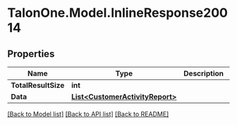 
# TalonOne.Model.InlineResponse20014

## Properties

Name | Type | Description | Notes
------------ | ------------- | ------------- | -------------
**TotalResultSize** | **int** |  | 
**Data** | [**List&lt;CustomerActivityReport&gt;**](CustomerActivityReport.md) |  | 

[[Back to Model list]](../README.md#documentation-for-models)
[[Back to API list]](../README.md#documentation-for-api-endpoints)
[[Back to README]](../README.md)

